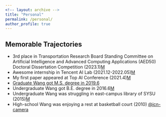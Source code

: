```yaml
---
<!-- layout: archive -->
title: "Personal"
permalink: /personal/
author_profile: true
---
```

 
## Memorable Trajectories

*  3rd place in Transportation Research Board Standing Committee on Artificial Intelligence and Advanced Computing Applications (AED50) Doctoral Dissertation Competition (2023.1)[M][TRB2023]
*  Awesome internship in Tencent AI Lab (2021.12-2022.05)[M][Tecent2021]
*  My first paper appeared at Top AI Conference (2021.4)[M][IJCAI2021]
*  [Graduate Wang got M.S. degree in 2019.6][master1]
*  Undergraduate Wang got B.E. degree in 2016.6[M][BE]
*  Undergraduate Wang was struggling in east-campus library of SYSU (2015)[M][UG1]
*  High-school Wang was enjoying a rest at basketball court (2010) [@icn-camera][hs1]

[hs1]: https://wangjw6.github.io/images/hs.png
[UG1]: https://wangjw6.github.io/images/undergraduate.png
[master1]: https://wangjw6.github.io/images/master.png
[BE]: https://wangjw6.github.io/images/bachelor.png
[IJCAI2021]: https://wangjw6.github.io/images/accept.png
[Tecent2021]: https://wangjw6.github.io/images/tencent2021.jpg
[TRB2023]: https://wangjw6.github.io/images/TRB.jpg

